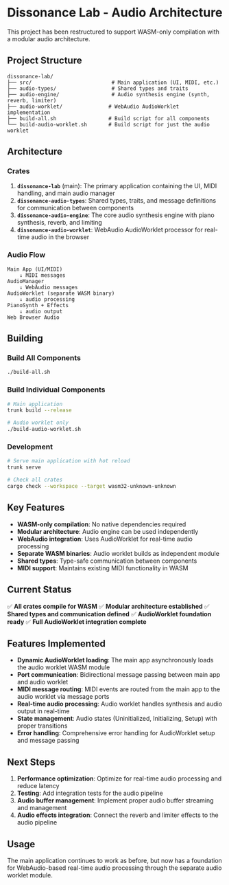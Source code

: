 # Dissonance Lab - Audio Architecture

This project has been restructured to support WASM-only compilation with a modular audio architecture.

## Project Structure

```
dissonance-lab/
├── src/                          # Main application (UI, MIDI, etc.)
├── audio-types/                  # Shared types and traits
├── audio-engine/                 # Audio synthesis engine (synth, reverb, limiter)
├── audio-worklet/               # WebAudio AudioWorklet implementation
├── build-all.sh                 # Build script for all components
└── build-audio-worklet.sh       # Build script for just the audio worklet
```

## Architecture

### Crates

1. **`dissonance-lab`** (main): The primary application containing the UI, MIDI handling, and main audio manager
2. **`dissonance-audio-types`**: Shared types, traits, and message definitions for communication between components
3. **`dissonance-audio-engine`**: The core audio synthesis engine with piano synthesis, reverb, and limiting
4. **`dissonance-audio-worklet`**: WebAudio AudioWorklet processor for real-time audio in the browser

### Audio Flow

```
Main App (UI/MIDI) 
    ↓ MIDI messages
AudioManager 
    ↓ WebAudio messages
AudioWorklet (separate WASM binary)
    ↓ audio processing
PianoSynth + Effects
    ↓ audio output
Web Browser Audio
```

## Building

### Build All Components
```bash
./build-all.sh
```

### Build Individual Components
```bash
# Main application
trunk build --release

# Audio worklet only
./build-audio-worklet.sh
```

### Development
```bash
# Serve main application with hot reload
trunk serve

# Check all crates
cargo check --workspace --target wasm32-unknown-unknown
```

## Key Features

- **WASM-only compilation**: No native dependencies required
- **Modular architecture**: Audio engine can be used independently
- **WebAudio integration**: Uses AudioWorklet for real-time audio processing
- **Separate WASM binaries**: Audio worklet builds as independent module
- **Shared types**: Type-safe communication between components
- **MIDI support**: Maintains existing MIDI functionality in WASM

## Current Status

✅ **All crates compile for WASM**
✅ **Modular architecture established** 
✅ **Shared types and communication defined**
✅ **AudioWorklet foundation ready**
✅ **Full AudioWorklet integration complete**

## Features Implemented

- **Dynamic AudioWorklet loading**: The main app asynchronously loads the audio worklet WASM module
- **Port communication**: Bidirectional message passing between main app and audio worklet
- **MIDI message routing**: MIDI events are routed from the main app to the audio worklet via message ports
- **Real-time audio processing**: Audio worklet handles synthesis and audio output in real-time
- **State management**: Audio states (Uninitialized, Initializing, Setup) with proper transitions
- **Error handling**: Comprehensive error handling for AudioWorklet setup and message passing

## Next Steps

1. **Performance optimization**: Optimize for real-time audio processing and reduce latency
2. **Testing**: Add integration tests for the audio pipeline
3. **Audio buffer management**: Implement proper audio buffer streaming and management
4. **Audio effects integration**: Connect the reverb and limiter effects to the audio pipeline

## Usage

The main application continues to work as before, but now has a foundation for WebAudio-based real-time audio processing through the separate audio worklet module.
